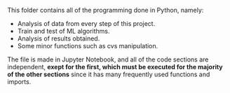 This folder contains all of the programming done in Python, namely:
* Analysis of data from every step of this project.
* Train and test of ML algorithms.
* Analysis of results obtained.
* Some minor functions such as cvs manipulation.

The file is made in Jupyter Notebook, and all of the code sections are independent, **exept for the first, which must be executed for the majority of the other sections** since it has many frequently used functions and imports.
